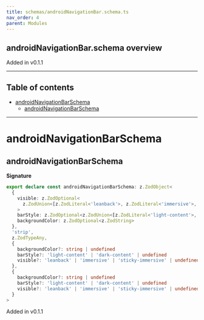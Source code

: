 ```yaml
---
title: schemas/androidNavigationBar.schema.ts
nav_order: 4
parent: Modules
---
```


## androidNavigationBar.schema overview

Added in v0.1.1

---

<h2 class="text-delta">Table of contents</h2>

- [androidNavigationBarSchema](#androidnavigationbarschema)
  - [androidNavigationBarSchema](#androidnavigationbarschema-1)

---

# androidNavigationBarSchema

## androidNavigationBarSchema

**Signature**

```ts
export declare const androidNavigationBarSchema: z.ZodObject<
  {
    visible: z.ZodOptional<
      z.ZodUnion<[z.ZodLiteral<'leanback'>, z.ZodLiteral<'immersive'>, z.ZodLiteral<'sticky-immersive'>]>
    >
    barStyle: z.ZodOptional<z.ZodUnion<[z.ZodLiteral<'light-content'>, z.ZodLiteral<'dark-content'>]>>
    backgroundColor: z.ZodOptional<z.ZodString>
  },
  'strip',
  z.ZodTypeAny,
  {
    backgroundColor?: string | undefined
    barStyle?: 'light-content' | 'dark-content' | undefined
    visible?: 'leanback' | 'immersive' | 'sticky-immersive' | undefined
  },
  {
    backgroundColor?: string | undefined
    barStyle?: 'light-content' | 'dark-content' | undefined
    visible?: 'leanback' | 'immersive' | 'sticky-immersive' | undefined
  }
>
```

Added in v0.1.1
